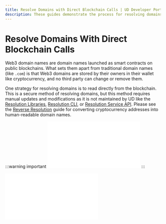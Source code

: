 ```yaml
---
title: Resolve Domains with Direct Blockchain Calls | UD Developer Portal
description: These guides demonstrate the process for resolving domains using direct blockchain calls and a few examples of how to use this to build applications.
---
```


# Resolve Domains With Direct Blockchain Calls

Web3 domain names are domain names launched as smart contracts on public blockchains. What sets them apart from traditional domain names (like `.com`) is that Web3 domains are stored by their owners in their wallet like cryptocurrency, and no third party can change or remove them.

One strategy for resolving domains is to read directly from the blockchain. This is a secure method of resolving domains, but this method requires manual updates and modifications as it is not maintained by UD like the [Resolution Libraries](sdks-and-libraries/javascript.md), [Resolution CLI](sdks-and-libraries/cli.md), or [Resolution Service API](openapi/resolution.page.yaml). Please see the [Reverse Resolution](/reverse-resolution/index.md) guide for converting cryptocurrency addresses into human-readable domain names.

:::warning important
<embed src="/snippets/_new_tld_warning.md" />
:::

<embed src="/snippets/_discord.md" />
